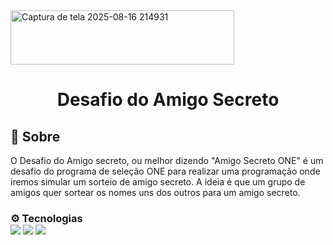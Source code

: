 <img align="center" width="358" height="87" alt="Captura de tela 2025-08-16 214931" src="https://github.com/user-attachments/assets/fdc7acd2-dfb4-49cf-aaa8-57ca651b42ae" />
<h1 align="center"> Desafio do Amigo Secreto </h1>
<h2>🚀 Sobre</h2>
<p>O Desafio do Amigo secreto, ou melhor dizendo "Amigo Secreto ONE" é um desafio do programa de seleção ONE para realizar uma programação onde iremos simular um sorteio de amigo secreto. A ideia é que um grupo de amigos quer sortear os nomes uns dos outros para um amigo secreto.</p>
<h3>⚙️ Tecnologias
<div>
<img src="https://img.shields.io/badge/HTML-239120?style=for-the-badge&logo=html5&logoColor=white">
<img src="https://img.shields.io/badge/CSS-239120?style=for-the-badge&logo=css3&logoColor=white">
<img src="https://img.shields.io/badge/JavaScript-F7DF1E?style=for-the-badge&logo=javascript&logoColor=black">
</div></h3>
